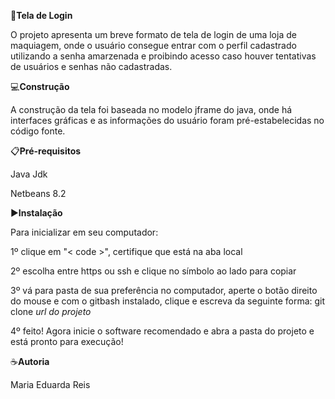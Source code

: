🎯**Tela de Login**

O projeto apresenta um breve formato de tela de login de uma loja de maquiagem,
onde o usuário consegue entrar com o perfil cadastrado utilizando a senha amarzenada e 
proibindo acesso caso houver tentativas de usuários e senhas não cadastradas.

💻**Construção**

A construção da tela foi baseada no modelo jframe do java, onde há interfaces gráficas e as informações do usuário 
foram pré-estabelecidas no código fonte.

📋**Pré-requisitos**

Java Jdk

Netbeans 8.2

▶️**Instalação**

Para inicializar em seu computador:

1º clique em "< code >", certifique que está na aba local

2º escolha entre https ou ssh e clique no símbolo ao lado para copiar

3º vá para pasta de sua preferência no computador, aperte o botão direito do mouse e com o gitbash
instalado, clique e escreva da seguinte forma: git clone *url do projeto*

4º feito! Agora inicie o software recomendado e abra a pasta do projeto e está pronto para execução!

☕**Autoria**

Maria Eduarda Reis

